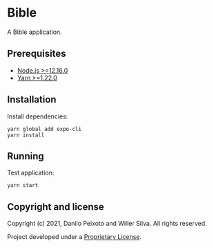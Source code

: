 # Bible

A Bible application.

## Prerequisites

- [Node.js >=12.16.0](https://nodejs.org/en)
- [Yarn >=1.22.0](https://classic.yarnpkg.com)

## Installation

Install dependencies:

```
yarn global add expo-cli
yarn install
```

## Running

Test application:

```
yarn start
```

## Copyright and license

Copyright (c) 2021, Danilo Peixoto and Willer Silva. All rights reserved.

Project developed under a [Proprietary License](LICENSE.md).
